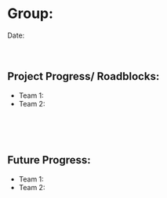 # Group: 
Date:<br><br><br>

## Project Progress/ Roadblocks:
- Team 1:  
- Team 2:

<br><br><br>

## Future Progress:
- Team 1:
- Team 2: